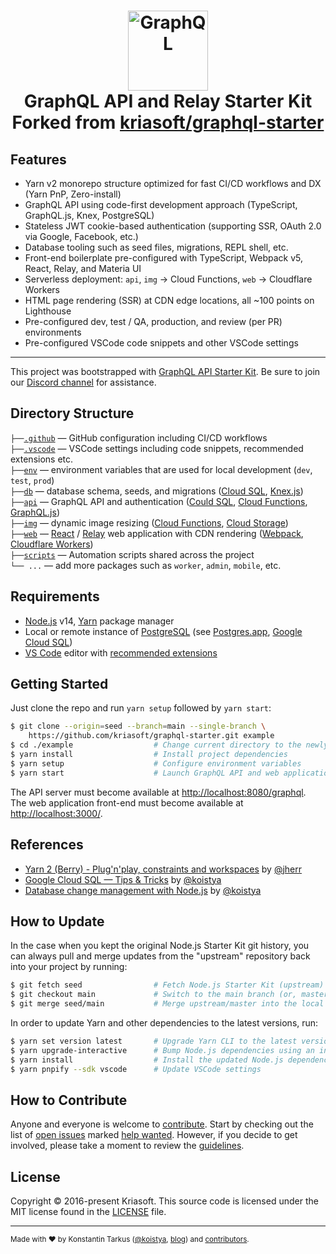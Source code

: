 <h1 align="center">
  <img src="https://s.tarkus.me/graphql-logo.png" width="128" height="128" alt="GraphQL" /><br>
  GraphQL API and Relay Starter Kit
  <br/>
  Forked from <a href="https://github.com/kriasoft/graphql-starter">kriasoft/graphql-starter</a> 
</h1>

## Features

- Yarn v2 monorepo structure optimized for fast CI/CD workflows and DX (Yarn PnP, Zero-install)
- GraphQL API using code-first development approach (TypeScript, GraphQL.js, Knex, PostgreSQL)
- Stateless JWT cookie-based authentication (supporting SSR, OAuth 2.0 via Google, Facebook, etc.)
- Database tooling such as seed files, migrations, REPL shell, etc.
- Front-end boilerplate pre-configured with TypeScript, Webpack v5, React, Relay, and Materia UI
- Serverless deployment: `api`, `img` → Cloud Functions, `web` → Cloudflare Workers
- HTML page rendering (SSR) at CDN edge locations, all ~100 points on Lighthouse
- Pre-configured dev, test / QA, production, and review (per PR) environments
- Pre-configured VSCode code snippets and other VSCode settings

---

This project was bootstrapped with [GraphQL API Starter Kit](https://github.com/kriasoft/graphql-starter).
Be sure to join our [Discord channel](https://discord.com/invite/bSsv7XM) for assistance.

## Directory Structure

`├──`[`.github`](.github) — GitHub configuration including CI/CD workflows<br>
`├──`[`.vscode`](.vscode) — VSCode settings including code snippets, recommended extensions etc.<br>
`├──`[`env`](./env) — environment variables that are used for local development (`dev`, `test`, `prod`)<br>
`├──`[`db`](./db) — database schema, seeds, and migrations ([Cloud SQL](https://cloud.google.com/sql), [Knex.js](https://knexjs.org/))<br>
`├──`[`api`](./api) — GraphQL API and authentication ([Could SQL](https://cloud.google.com/sql), [Cloud Functions](https://cloud.google.com/functions), [GraphQL.js](https://graphql.org/graphql-js/))<br>
`├──`[`img`](./img) — dynamic image resizing ([Cloud Functions](https://cloud.google.com/functions), [Cloud Storage](https://cloud.google.com/storage))<br>
`├──`[`web`](./web) — [React](https://reactjs.org/) / [Relay](https://relay.dev/) web application with CDN rendering ([Webpack](https://webpack.js.org/), [Cloudflare Workers](https://workers.cloudflare.com/))<br>
`├──`[`scripts`](./scripts) — Automation scripts shared across the project<br>
`└── ...` — add more packages such as `worker`, `admin`, `mobile`, etc.

## Requirements

- [Node.js](https://nodejs.org/) v14, [Yarn](https://yarnpkg.com/) package manager
- Local or remote instance of [PostgreSQL](https://www.postgresql.org/) (see [Postgres.app](https://postgresapp.com/), [Google Cloud SQL](https://cloud.google.com/sql))
- [VS Code](https://code.visualstudio.com/) editor with [recommended extensions](.vscode/extensions.json)

## Getting Started

Just clone the repo and run `yarn setup` followed by `yarn start`:

```bash
$ git clone --origin=seed --branch=main --single-branch \
    https://github.com/kriasoft/graphql-starter.git example
$ cd ./example                  # Change current directory to the newly created one
$ yarn install                  # Install project dependencies
$ yarn setup                    # Configure environment variables
$ yarn start                    # Launch GraphQL API and web application
```

The API server must become available at [http://localhost:8080/graphql](http://localhost:8080/graphql).<br>
The web application front-end must become available at [http://localhost:3000/](http://localhost:3000/).

## References

- [Yarn 2 (Berry) - Plug'n'play, constraints and workspaces](https://www.youtube.com/watch?v=HUVawJXeHfU) by [@jherr](https://github.com/jherr)
- [Google Cloud SQL — Tips & Tricks](https://medium.com/@koistya/google-cloud-sql-tips-tricks-d0fe7106c68a?sk=fe65df6e858c9b57edbda07bc67ed0e9) by [@koistya](https://github.com/koistya)
- [Database change management with Node.js](https://dev.to/koistya/database-change-management-with-node-js-12dk) by [@koistya](https://github.com/koistya)

## How to Update

In the case when you kept the original Node.js Starter Kit git history, you can
always pull and merge updates from the "upstream" repository back into your
project by running:

```bash
$ git fetch seed                # Fetch Node.js Starter Kit (upstream) repository
$ git checkout main             # Switch to the main branch (or, master branch)
$ git merge seed/main           # Merge upstream/master into the local branch
```

In order to update Yarn and other dependencies to the latest versions, run:

```bash
$ yarn set version latest       # Upgrade Yarn CLI to the latest version
$ yarn upgrade-interactive      # Bump Node.js dependencies using an interactive mode
$ yarn install                  # Install the updated Node.js dependencies
$ yarn pnpify --sdk vscode      # Update VSCode settings
```

## How to Contribute

Anyone and everyone is welcome to [contribute](.github/CONTRIBUTING.md). Start
by checking out the list of [open issues](https://github.com/kriasoft/graphql-starter/issues)
marked [help wanted](https://github.com/kriasoft/graphql-starter/issues?q=label:"help+wanted").
However, if you decide to get involved, please take a moment to review the
[guidelines](.github/CONTRIBUTING.md).

## License

Copyright © 2016-present Kriasoft. This source code is licensed under the MIT license found in the
[LICENSE](https://github.com/kriasoft/graphql-starter/blob/main/LICENSE) file.

---

<sup>Made with ♥ by Konstantin Tarkus ([@koistya](https://twitter.com/koistya), [blog](https://medium.com/@koistya))
and [contributors](https://github.com/kriasoft/graphql-starter/graphs/contributors).</sup>
